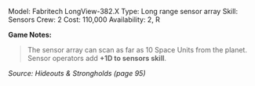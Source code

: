 Model: Fabritech LongView-382.X
Type: Long range sensor array
Skill: Sensors
Crew: 2
Cost: 110,000
Availability: 2, R

**Game Notes:** 
> The sensor array can scan as far as 10 Space Units from the planet. Sensor operators add **+1D to sensors skill**.

*Source: Hideouts & Strongholds (page 95)*